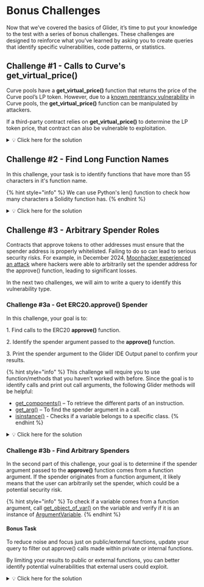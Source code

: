 # Bonus Challenges

Now that we’ve covered the basics of Glider, it’s time to put your knowledge to the test with a series of bonus challenges. These challenges are designed to reinforce what you’ve learned by asking you to create queries that identify specific vulnerabilities, code patterns, or statistics.



## Challenge #1 - Calls to Curve's get\_virtual\_price()

Curve pools have a **get\_virtual\_price()** function that returns the price of the Curve pool’s LP token. However, due to a [known reentrancy vulnerability](https://www.chainsecurity.com/blog/curve-lp-oracle-manipulation-post-mortem) in Curve pools, the **get\_virtual\_price()** function can be manipulated by attackers.

If a third-party contract relies on **get\_virtual\_price()** to determine the LP token price, that contract can also be vulnerable to exploitation.

<details>

<summary><span data-gb-custom-inline data-tag="emoji" data-code="1f4a1">💡</span> Click here for the solution</summary>

Stuck or want to confirm your answer? Visit the link below where you can view and run the solution inside of Glider IDE:

[https://glide.r.xyz/query/Eb7Q9mBk](https://glide.r.xyz/query/Eb7Q9mBk)

</details>



## Challenge #2 - Find Long Function Names

In this challenge, your task is to identify functions that have more than 55 characters in it's function name.&#x20;

{% hint style="info" %}
We can use Python's len() function to check how many characters a Solidity function has.
{% endhint %}

<details>

<summary><span data-gb-custom-inline data-tag="emoji" data-code="1f4a1">💡</span> Click here for the solution</summary>

Stuck or want to confirm your answer? Visit the link below where you can view and run the solution inside of Glider IDE:

[https://glide.r.xyz/query/BK94oa8HZ](https://glide.r.xyz/query/BK94oa8HZ)

</details>



## Challenge #3 - Arbitrary Spender Roles

Contracts that approve tokens to other addresses must ensure that the spender address is properly whitelisted. Failing to do so can lead to serious security risks. For example, in December 2024, [Moonhacker experienced an attack](https://blog.solidityscan.com/moonhacker-vault-hack-analysis-ab122cb226f6) where hackers were able to arbitrarily set the spender address for the approve() function, leading to significant losses.

In the next two challenges, we will aim to write a query to identify this vulnerability type.



### Challenge #3a - Get ERC20.approve() Spender

In this challenge, your goal is to:

1\. Find calls to the ERC20 **approve()** function.

2\. Identify the spender argument passed to the **approve()** function.

3\. Print the spender argument to the Glider IDE Output panel to confirm your results.

{% hint style="info" %}
This challenge will require you to use function/methods that you haven’t worked with before. Since the goal is to identify calls and print out call arguments, the following Glider methods will be helpful:

* [get\_components()](https://glide.gitbook.io/main/api/instruction/instruction.get_components) – To retrieve the different parts of an instruction.
* [get\_arg()](https://glide.gitbook.io/main/api/value/call/call.get_arg) – To find the spender argument in a call.
* [isinstance()](https://www.w3schools.com/python/ref_func_isinstance.asp) - Checks if a variable belongs to a specific class.
{% endhint %}

<details>

<summary><span data-gb-custom-inline data-tag="emoji" data-code="1f4a1">💡</span> Click here for the solution</summary>

Stuck or want to confirm your answer? Visit the link below where you can view and run the solution inside of Glider IDE:

[https://glide.r.xyz/query/Sx82Nnjq](https://glide.r.xyz/query/Sx82Nnjq)

</details>



### Challenge #3b - Find Arbitrary Spenders

In the second part of this challenge, your goal is to determine if the spender argument passed to the **approve()** function comes from a function argument. If the spender originates from a function argument, it likely means that the user can arbitrarily set the spender, which could be a potential security risk.

{% hint style="info" %}
To check if a variable comes from a function argument, call [get\_object\_of\_var()](https://glide.gitbook.io/main/api/value/var/var.get_object_of_var) on the variable and verify if it is an instance of [ArgumentVariable](https://glide.gitbook.io/main/api/variables/argumentvariable).
{% endhint %}

#### **Bonus Task**

To reduce noise and focus just on public/external functions, update your query to filter out approve() calls made within private or internal functions.

By limiting your results to public or external functions, you can better identify potential vulnerabilities that external users could exploit.

<details>

<summary><span data-gb-custom-inline data-tag="emoji" data-code="1f4a1">💡</span> Click here for the solution</summary>

Stuck or want to confirm your answer? Visit the link below where you can view and run the solution inside of Glider IDE:

[https://glide.r.xyz/query/BRsBRayJq](https://glide.r.xyz/query/BRsBRayJq)

</details>

